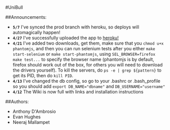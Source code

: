 #UniBull

##Announcements:
* **`5/7`** I've synced the prod branch with heroku, so deploys will automagically happen!
* **`4/27`** I've successfully uploaded the app to [heroku!](https://hidden-meadow-9556.herokuapp.com/)
* **`4/21`** I've added two downloads, get them, make sure that you `chmod u+x phantomjs`, and then you can run selenium tests after you either `make start-selenium` or `make start-phantomjs`, using `SEL_BROWSER=firefox make test...` to specify the browser name (phantomjs is by default, firefox should work out of the box, for others you will need to download the drivers yourself). To kill the servers, do `ps -e | grep ${pattern}` to get its PID, then do `kill PID`.
* **`4/13`** I've changed the db config, so go to your .bashrc or .bash_profile so you should add `export DB_NAME="dbname"` and `DB_USERNAME="username"`
* **`4/12`** The Wiki is now full with links and installation instructions

##Authors:
* Anthony D'Ambrosio
* Evan Hughes
* Neeraj Mallampet

